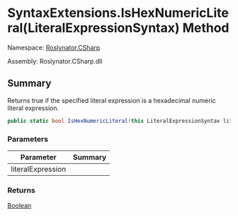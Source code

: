 # SyntaxExtensions\.IsHexNumericLiteral\(LiteralExpressionSyntax\) Method

Namespace: [Roslynator.CSharp](../../README.md)

Assembly: Roslynator\.CSharp\.dll

## Summary

Returns true if the specified literal expression is a hexadecimal numeric literal expression\.

```csharp
public static bool IsHexNumericLiteral(this LiteralExpressionSyntax literalExpression)
```

### Parameters

| Parameter | Summary |
| --------- | ------- |
| literalExpression | |

### Returns

[Boolean](https://docs.microsoft.com/en-us/dotnet/api/system.boolean)


